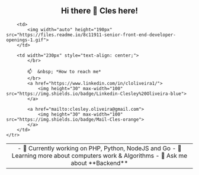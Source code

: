 <h2 style="text-align: center;"> Hi there 👋 Cles here!</h2>

<table boder="0" style="border: 0">
    <tr  style="text-align: center; border: 0">
        <td  style="text-align: center; border: 0">
            - 🔭 Currently working on PHP, Python, NodeJS and Go
            - 🌱 Learning more about computers work & Algorithms
            - 💬 Ask me about **Backend**
        </td  style="text-align: center; border: 0">

        <td>
            <img width="auto" height="190px" src="https://files.readme.io/8c11911-senior-front-end-developer-openings-1.gif">
        </td>

        <td width="230px" style="text-align: center;">
            </br>

            📫  &nbsp; *How to reach me*
            </br>
            <a href="https://www.linkedin.com/in/cloliveira1/">
                <img height="30" max-width="100" src="https://img.shields.io/badge/Linkedin-Clesley%20Oliveira-blue">
            </a>

            <a href="mailto:clesley.oliveira@gmail.com">
                <img height="30" max-width="100" src="https://img.shields.io/badge/Mail-Cles-orange">
            </a>
        </td>
    </tr>
</table>
